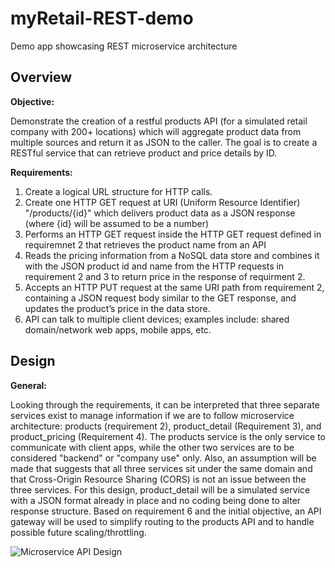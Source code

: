 # myRetail-REST-demo
Demo app showcasing REST microservice architecture

## Overview

**Objective:**

Demonstrate the creation of a restful products API (for a simulated retail company with 200+ locations) which will aggregate product data from multiple sources and return it as JSON to the caller. The goal is to create a RESTful service that can retrieve product and price details by ID. 

**Requirements:**
1. Create a logical URL structure for HTTP calls.
2. Create one HTTP GET request at URI (Uniform Resource Identifier) "/products/{id}" which delivers product data as a JSON response (where {id} will be assumed to be a number)
3. Performs an HTTP GET request inside the HTTP GET request defined in requiremnet 2 that retrieves the product name from an API
4. Reads the pricing information from a NoSQL data store and combines it with the JSON product id and name from the HTTP requests in requirement 2 and 3 to return price in the response of requirment 2.
5. Accepts an HTTP PUT request at the same URI path from requirement 2, containing a JSON request body similar to the GET response, and updates the product’s price in the data store.
6. API can talk to multiple client devices; examples include: shared domain/network web apps,  mobile apps, etc. 

## Design

**General:**

Looking through the requirements, it can be interpreted that three separate services exist to manage information if we are to follow microservice architecture: products (requirement 2), product_detail (Requirement 3), and product_pricing (Requirement 4). The products service is the only service to communicate with client apps, while the other two services are to be considered "backend" or "company use" only. Also, an assumption will be made that suggests that all three services sit under the same domain and that Cross-Origin Resource Sharing (CORS) is not an issue between the three services. For this design, product_detail will be a simulated service with a JSON format already in place and no coding being done to alter response structure. Based on requirement 6 and the initial objective, an API gateway will be used to simplify routing to the products API and to handle possible future scaling/throttling.

![Microservice API Design](https://user-images.githubusercontent.com/53889382/133884427-966f29c9-cd05-4559-9ea0-66cbcb4c7bb8.PNG)
